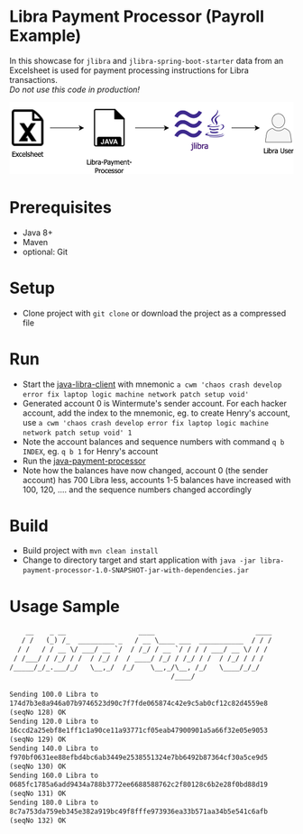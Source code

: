 # Libra Payment Processor (Payroll Example)

In this showcase for `jlibra` and `jlibra-spring-boot-starter` data from an Excelsheet is used for payment processing instructions for Libra transactions.  
_Do not use this code in production!_

![Integration overview](docs/img/libra-overview.png)

# Prerequisites

* Java 8+
* Maven
* optional: Git

# Setup

* Clone project with `git clone` or download the project as a compressed file

# Run

* Start the [java-libra-client](https://github.com/ice09/java-libra-client) with mnemonic `a cwm 'chaos crash develop error fix laptop logic machine network patch setup void'`
* Generated account 0 is Wintermute's sender account. For each hacker account, add the index to the mnemonic, eg. to create Henry's account, use `a cwm 'chaos crash develop error fix laptop logic machine network patch setup void' 1` 
* Note the account balances and sequence numbers with command `q b INDEX`, eg. `q b 1` for Henry's account
* Run the [java-payment-processor](https://github.com/ice09/libra-payment-processor/releases/tag/1.0.0)
* Note how the balances have now changed, account 0 (the sender account) has 700 Libra less, accounts 1-5 balances have increased with 100, 120, .... and the sequence numbers changed accordingly

# Build
 
* Build project with `mvn clean install`
* Change to directory target and start application with `java -jar libra-payment-processor-1.0-SNAPSHOT-jar-with-dependencies.jar`

# Usage Sample

```
    __    _ __                  ____                         ____
   / /   (_) /_  _________ _   / __ \____ ___  ___________  / / /
  / /   / / __ \/ ___/ __ `/  / /_/ / __ `/ / / / ___/ __ \/ / /
 / /___/ / /_/ / /  / /_/ /  / ____/ /_/ / /_/ / /  / /_/ / / /
/_____/_/_.___/_/   \__,_/  /_/    \__,_/\__, /_/   \____/_/_/
                                        /____/

Sending 100.0 Libra to 174d7b3e8a946a07b9746523d90c7f7fde065874c42e9c5ab0cf12c82d4559e8 (seqNo 128) OK
Sending 120.0 Libra to 16ccd2a25ebf8e1ff1c1a90ce11a93771cf05eab47900901a5a66f32e05e9053 (seqNo 129) OK
Sending 140.0 Libra to f970bf0631ee88efbd4bc6ab3449e2538551324e7bb6492b87364cf30a5ce9d5 (seqNo 130) OK
Sending 160.0 Libra to 0685fc1785a6add9434a788b3772ee6688588762c2f80128c6b2e28f0bd88d19 (seqNo 131) OK
Sending 180.0 Libra to 8c7a753da759eb345e382a919bc49f8fffe973936ea33b571aa34b5e541c6afb (seqNo 132) OK
```